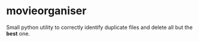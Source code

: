 # movieorganiser
Small python utility to correctly identify duplicate files and delete all but the **best** one.
